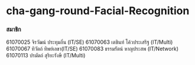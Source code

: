 # cha-gang-round-Facial-Recognition
### สมาชิก
61070025 จิรวัฒน์ ประทุมถิ่น (IT/SE)
61070063 เตชินท์ โค้วประเสริฐ (IT/Multi)
61070067 ทิวัตถ์ ทิพย์เลขา(IT/SE)
61070083 ธรรมรัตน์ หาญประสพ (IT/Network)
61070113 ปรมัตถ์ สุริยะรังษี (IT/Multi)
